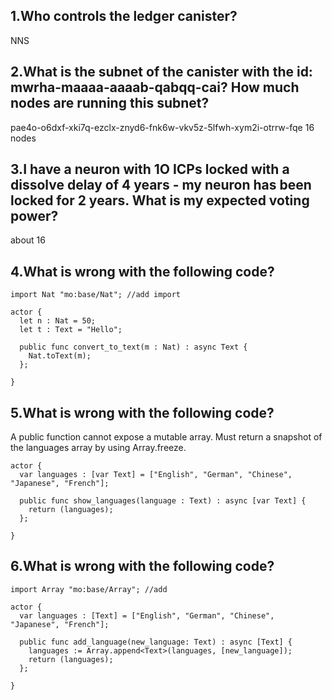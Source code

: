 ## 1.Who controls the ledger canister?
NNS

## 2.What is the subnet of the canister with the id: mwrha-maaaa-aaaab-qabqq-cai? How much nodes are running this subnet?
pae4o-o6dxf-xki7q-ezclx-znyd6-fnk6w-vkv5z-5lfwh-xym2i-otrrw-fqe
16 nodes

## 3.I have a neuron with 1O ICPs locked with a dissolve delay of 4 years - my neuron has been locked for 2 years. What is my expected voting power?
about 16

## 4.What is wrong with the following code?
```
import Nat "mo:base/Nat"; //add import

actor {
  let n : Nat = 50;
  let t : Text = "Hello";

  public func convert_to_text(m : Nat) : async Text {
    Nat.toText(m);
  };
 
}
```
## 5.What is wrong with the following code?
A public function cannot expose a mutable array. Must return a snapshot of the languages array by using Array.freeze.
```
actor {
  var languages : [var Text] = ["English", "German", "Chinese", "Japanese", "French"];

  public func show_languages(language : Text) : async [var Text] {
    return (languages);
  };

}
```

## 6.What is wrong with the following code?
```
import Array "mo:base/Array"; //add

actor {
  var languages : [Text] = ["English", "German", "Chinese", "Japanese", "French"];

  public func add_language(new_language: Text) : async [Text] {
    languages := Array.append<Text>(languages, [new_language]);
    return (languages);
  };
 
}
```
